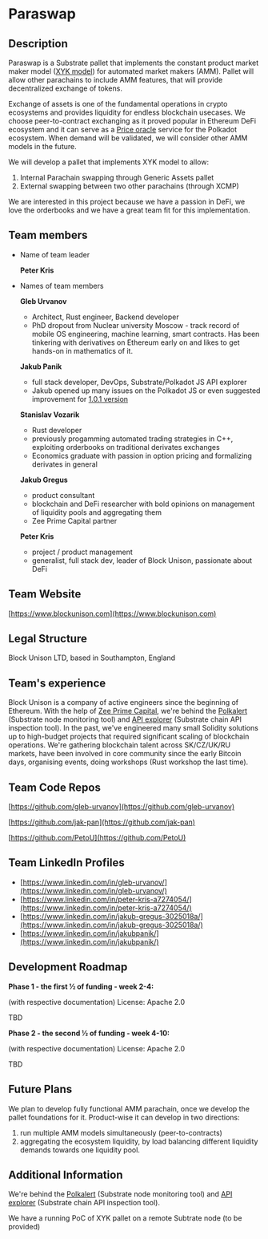 # Paraswap

## Description

Paraswap is a Substrate pallet that implements the constant product market maker model ([XYK model](https://github.com/runtimeverification/verified-smart-contracts/blob/uniswap/uniswap/x-y-k.pdf)) for automated market makers (AMM).
Pallet will allow other parachains to include AMM features, that will provide decentralized exchange of tokens.

Exchange of assets is one of the fundamental operations in crypto ecosystems and provides liquidity for endless blockchain usecases.
We choose peer-to-contract exchanging as it proved popular in Ethereum DeFi ecosystem and it can serve as a [Price oracle](https://web.stanford.edu/~guillean/papers/uniswap_analysis.pdf) service for the Polkadot ecosystem.
When demand will be validated, we will consider other AMM models in the future.

We will develop a pallet that implements XYK model to allow:

1. Internal Parachain swapping through Generic Assets pallet
2. External swapping between two other parachains (through XCMP)

We are interested in this project because we have a passion in DeFi, we love the orderbooks and we have a great team fit for this implementation.

## Team members
* Name of team leader

    __Peter Kris__
    
* Names of team members

    __Gleb Urvanov__
    - Architect, Rust engineer, Backend developer
    - PhD dropout from Nuclear university Moscow - track record of mobile OS engineering, machine learning, smart contracts. Has been tinkering with derivatives on Ethereum early on and likes to get hands-on in mathematics of it.
    
    __Jakub Panik__
    - full stack developer, DevOps, Substrate/Polkadot JS API explorer
    - Jakub opened up many issues on the Polkadot JS or even suggested improvement for [1.0.1 version](https://github.com/polkadot-js/api/releases/tag/v1.0.1)
    
    __Stanislav Vozarik__
    - Rust developer
    - previously progamming automated trading strategies in C++, exploiting orderbooks on traditional derivates exchanges
    - Economics graduate with passion in option pricing and formalizing derivates in general
    
    __Jakub Gregus__
    - product consultant
    - blockchain and DeFi researcher with bold opinions on management of liquidity pools and aggregating them
    - Zee Prime Capital partner
    
    __Peter Kris__
    - project / product management
    - generalist, full stack dev, leader of Block Unison, passionate about DeFi

## Team Website	

[https://www.blockunison.com](https://www.blockunison.com)

## Legal Structure 
Block Unison LTD, based in Southampton, England

## Team's experience
Block Unison is a company of active engineers since the beginning of Ethereum.
With the help of [Zee Prime Capital](https://zeeprime.capital/), we're behind the [Polkalert](https://www.polkalert.com) (Substrate node monitoring tool)
and [API explorer](https://apiexplorer.polkalert.com/) (Substrate chain API inspection tool).
In the past, we've engineered many small Solidity solutions up to high-budget projects that required significant scaling of blockchain operations.
We're gathering blockchain talent across SK/CZ/UK/RU markets, have been involved in core community since the early Bitcoin days, organising events, doing workshops (Rust workshop the last time).

## Team Code Repos
[https://github.com/gleb-urvanov](https://github.com/gleb-urvanov)

[https://github.com/jak-pan](https://github.com/jak-pan)

[https://github.com/PetoU](https://github.com/PetoU)

## Team LinkedIn Profiles
- [https://www.linkedin.com/in/gleb-urvanov/](https://www.linkedin.com/in/gleb-urvanov/)
- [https://www.linkedin.com/in/peter-kris-a7274054/](https://www.linkedin.com/in/peter-kris-a7274054/)
- [https://www.linkedin.com/in/jakub-gregus-3025018a/](https://www.linkedin.com/in/jakub-gregus-3025018a/)
- [https://www.linkedin.com/in/jakubpanik/](https://www.linkedin.com/in/jakubpanik/)

## Development Roadmap

**Phase 1 - the first ½ of funding - week 2-4:**
  
  (with respective documentation)
  License: Apache 2.0

  TBD

 **Phase 2 - the second ½ of funding - week 4-10:**
  
  (with respective documentation)
  License: Apache 2.0
  
  TBD

## Future Plans

We plan to develop fully functional AMM parachain, once we develop the pallet foundations for it.
Product-wise it can develop in two directions:
  1. run multiple AMM models simultaneously (peer-to-contracts)
  2. aggregating the ecosystem liquidity, by load balancing different liquidity demands towards one liquidity pool.

## Additional Information

We're behind the [Polkalert](https://www.polkalert.com) (Substrate node monitoring tool)
and [API explorer](https://apiexplorer.polkalert.com/) (Substrate chain API inspection tool).

We have a running PoC of XYK pallet on a remote Subtrate node (to be provided) 
